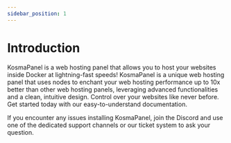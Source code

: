 ```yaml
---
sidebar_position: 1
---
```

# Introduction

KosmaPanel is a web hosting panel that allows you to host your websites inside Docker at lightning-fast speeds! KosmaPanel is a unique web hosting panel that uses nodes to enchant your web hosting performance up to 10x better than other web hosting panels, leveraging advanced functionalities and a clean, intuitive design. Control over your websites like never before. Get started today with our easy-to-understand documentation.

If you encounter any issues installing KosmaPanel, join the Discord and use one of the dedicated support channels or our ticket system to ask your question.